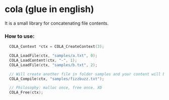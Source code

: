 # cola (glue in english)

It is a small library for concatenating file contents.

### How to use:
``` c
  COLA_Context *ctx = COLA_CreateContext(3);

  COLA_LoadFile(ctx, "samples/a.txt", 0);
  COLA_LoadContent(ctx, "-", 1);
  COLA_LoadFile(ctx, "samples/b.txt", 2);

  // Will create another file in folder samples and your content will be "fizz-buzz"
  COLA_Compile(ctx, "samples/fizzbuzz.txt");

  // Philosophy: malloc once, free once. XD
  COLA_Free(ctx);
```
